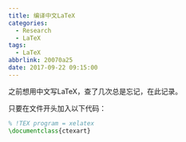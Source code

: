 ```yaml
---
title: 编译中文LaTeX
categories:
  - Research
  - LaTeX
tags:
  - LaTeX
abbrlink: 20070a25
date: 2017-09-22 09:15:00
---
```


之前想用中文写LaTeX，查了几次总是忘记，在此记录。

只要在文件开头加入以下代码：

```latex
% !TEX program = xelatex
\documentclass{ctexart}
```
